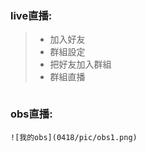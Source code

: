 ### live直播:

>* 加入好友
>* 群組設定
>* 把好友加入群組
>* 群組直播

```

```
### obs直播:
```
![我的obs](0418/pic/obs1.png)
```

